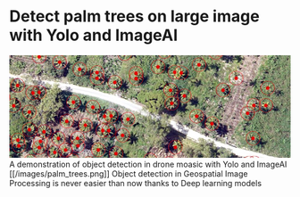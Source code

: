 # Detect palm trees on large image with Yolo and ImageAI
![alt text](/images/palm_tree.JPG)
A demonstration of object detection in drone moasic with Yolo and ImageAI
[[/images/palm_trees.png]]
Object detection in Geospatial Image Processing is never easier than now thanks to Deep learning models
